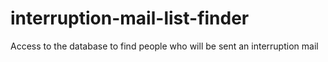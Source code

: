 # interruption-mail-list-finder

Access to the database to find people who will be sent an interruption mail
